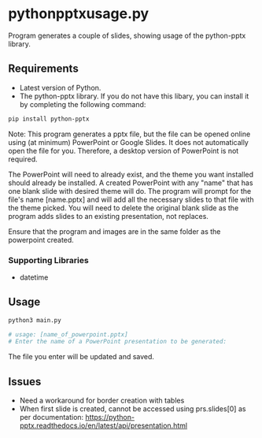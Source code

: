 # pythonpptxusage.py

Program generates a couple of slides, showing usage of the python-pptx library.

## Requirements

- Latest version of Python.
- The python-pptx library. If you do not have this libary, you can install it by completing the following command:

```bash
pip install python-pptx
```

Note: This program generates a pptx file, but the file can be opened online using (at minimum) PowerPoint or Google Slides. It does not automatically open the file for you. Therefore, a desktop version of PowerPoint is not required.

The PowerPoint will need to already exist, and the theme you want installed should already be installed. A created PowerPoint with any "name" that has one blank slide with desired theme will do. The program will prompt for the file's name [name.pptx] and will add all the necessary slides to that file with the theme picked. You will need to delete the original blank slide as the program adds slides to an existing presentation, not replaces.

Ensure that the program and images are in the same folder as the powerpoint created.

### Supporting Libraries
- datetime

## Usage

```bash
python3 main.py
```

```bash
# usage: [name_of_powerpoint.pptx]
# Enter the name of a PowerPoint presentation to be generated: 
```

The file you enter will be updated and saved.

## Issues
- Need a workaround for border creation with tables
- When first slide is created, cannot be accessed using prs.slides[0] as per documentation: https://python-pptx.readthedocs.io/en/latest/api/presentation.html
